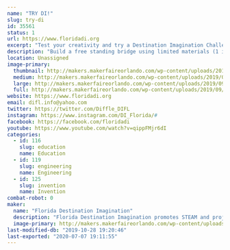 ```yaml
---
name: "TRY DI!"
slug: try-di
id: 35561
status: 1
url: https://www.floridadi.org
excerpt: "Test your creativity and try a Destination Imagination Challenge."
description: "Build a free standing bridge using limited materials (1 index card, 1 mailing label, 2 straws, &amp; 2 paper clips) that can span a gap of 6, 8 or 10 inches.  Bonus points for each spider your bridge can support.  Or create a bug using provided materials and tell us about it.  If we have enough space, we can bring KEVA planks as well (a fun building/creating activity that is also appropriate for very young children)."
location: Unassigned
image-primary:
  thumbnail: http://makers.makerfaireorlando.com/wp-content/uploads/2019/09/2019-FLDI-photo-1-150x150.jpg
  medium: http://makers.makerfaireorlando.com/wp-content/uploads/2019/09/2019-FLDI-photo-1-300x200.jpg
  large: http://makers.makerfaireorlando.com/wp-content/uploads/2019/09/2019-FLDI-photo-1-1024x683.jpg
  full: http://makers.makerfaireorlando.com/wp-content/uploads/2019/09/2019-FLDI-photo-1.jpg
website: https://www.floridadi.org
email: difl.info@yahoo.com
twitter: https://twitter.com/Diffle_DIFL
instagram: https://www.instagram.com/DI_Florida/#
facebook: https://facebook.com/floridadi
youtube: https://www.youtube.com/watch?v=qippFMjr6dI
categories:
  - id: 116
    slug: education
    name: Education
  - id: 119
    slug: engineering
    name: Engineering
  - id: 125
    slug: invention
    name: Invention
combat-robot: 0
maker:
  name: "Florida Destination Imagination"
  description: "Florida Destination Imagination promotes STEAM and project based learning in Florida by supporting Destination Imagination and presenting an annual competition celebrating creative problem solving."
  image-primary: http://makers.makerfaireorlando.com/wp-content/uploads/2018/07/10-percent-florida-di-logo-2.png
last-modified-db: "2019-10-28 19:20:46"
last-exported: "2020-07-07 19:11:55"
---
```

